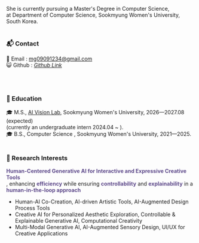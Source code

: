 She is currently pursuing a Master's Degree in Computer Science, <br/>
at Department of Computer Science, Sookmyung Women's University, South Korea. <br/><br/>

### 📬 Contact
📧 Email : mg09091234@gmail.com <br/>
😺 Github : <a href="https://github.com/yulleta" target="_blank" class="color: #5f4b8b">
    <i class="bi bi-github"> Github Link </i>
</a> 
<!-- <br/>
🎥 Youtube : <a href="https://www.youtube.com/@ManGenLab" target="_blank" class="color: #5f4b8b">
    <i class="bi bi-youtube"> ManGenLab </i>
</a>  -->
<br/><br/>

### 🏫 Education
🎓 M.S.,  <a href="https://sites.google.com/sookmyung.ac.kr/aiv-lab-smwu" target="_blank">AI Vision Lab</a>, Sookmyung Women's University, 2026—2027.08 (expected)<br/>
(currently an undergraduate intern 2024.04 ~ ).\
🎓 B.S., Computer Science , Sookmyung Women's University, 2021—2025. <br/><br/>

### 🔬 Research Interests
<strong style="color: #5f4b8b">Human-Centered Generative AI for Interactive and Expressive Creative Tools</strong > <br/>
, enhancing <strong style="color: #5f4b8b">efficiency</strong > while ensuring <strong style="color: #5f4b8b">controllability</strong > and <strong style="color: #5f4b8b">explainability</strong > in a <strong style="color: #5f4b8b">human-in-the-loop approach</strong > <br/>

- Human-AI Co-Creation, AI-driven Artistic Tools, AI-Augmented Design Process Tools
- Creative AI for Personalized Aesthetic Exploration, Controllable & Explainable Generative AI, Computational Creativity
- Multi-Modal Generative AI, AI-Augmented Sensory Design, UI/UX for Creative Applications